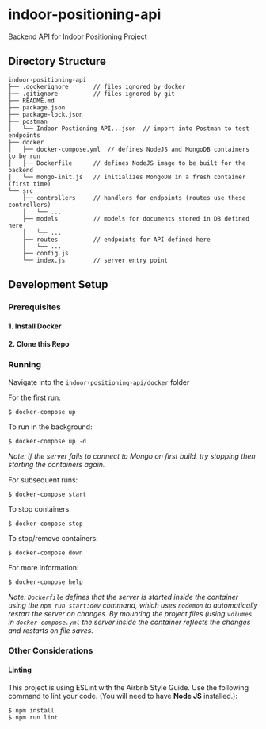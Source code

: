# indoor-positioning-api
Backend API for Indoor Positioning Project

## Directory Structure

```
indoor-positioning-api
├── .dockerignore       // files ignored by docker
├── .gitignore          // files ignored by git
├── README.md
├── package.json
├── package-lock.json
├── postman
│   └── Indoor Postioning API...json  // import into Postman to test endpoints
├── docker
│   ├── docker-compose.yml  // defines NodeJS and MongoDB containers to be run
│   ├── Dockerfile      // defines NodeJS image to be built for the backend
│   └── mongo-init.js   // initializes MongoDB in a fresh container (first time)
└── src                 
    ├── controllers     // handlers for endpoints (routes use these controllers)
    │   └── ...
    ├── models          // models for documents stored in DB defined here
    │   └── ...
    ├── routes          // endpoints for API defined here
    │   └── ...
    ├── config.js
    └── index.js        // server entry point
```

## Development Setup

### Prerequisites

#### 1. Install Docker

#### 2. Clone this Repo

<!-- #### 3. Environment Variables -->

### Running

Navigate into the `indoor-positioning-api/docker` folder

For the first run:
```
$ docker-compose up
```

To run in the background:
```
$ docker-compose up -d
```

_Note: If the server fails to connect to Mongo on first build, try stopping then starting the containers again._

For subsequent runs:
```
$ docker-compose start
```

To stop containers:
```
$ docker-compose stop
```

To stop/remove containers:
```
$ docker-compose down
```

For more information:
```
$ docker-compose help
```

_Note: `Dockerfile` defines that the server is started inside the container using the `npm run start:dev` command, which uses `nodemon` to automatically restart the server on changes. By mounting the project files (using `volumes` in `docker-compose.yml` the server inside the container reflects the changes and restarts on file saves._

### Other Considerations

#### Linting

This project is using ESLint with the Airbnb Style Guide. Use the following command to lint your code. (You will need to have __Node JS__ installed.):
```
$ npm install
$ npm run lint
```
